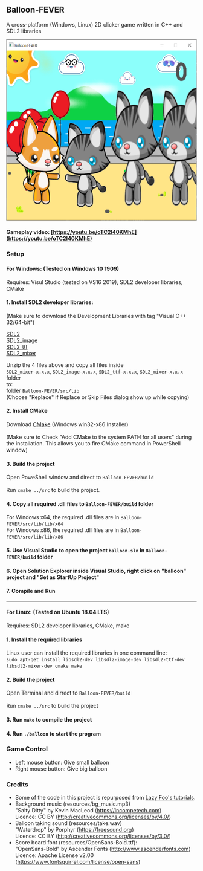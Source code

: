 ## Balloon-FEVER
A cross-platform (Windows, Linux) 2D clicker game written in C++ and SDL2 libraries

<img src="/src/resources/preview.PNG" width="600px" height="479px"></img>

#### Gameplay video: [https://youtu.be/oTC2I40KMhE](https://youtu.be/oTC2I40KMhE)

### Setup

#### For Windows: (Tested on Windows 10 1909)
Requires: Visul Studio (tested on VS16 2019), SDL2 developer libraries, CMake

#### 1. Install SDL2 developer libraries:
(Make sure to download the Development Libraries with tag "Visual C++ 32/64-bit")<br>

[SDL2](https://www.libsdl.org/download-2.0.php)<br/> 
[SDL2_image](https://www.libsdl.org/projects/SDL_image/)<br/>
[SDL2_ttf](https://www.libsdl.org/projects/SDL_ttf/)<br/>
[SDL2_mixer](https://www.libsdl.org/projects/SDL_mixer/)<br/>

Unzip the 4 files above and copy all files inside</br>
`SDL2_mixer-x.x.x`, `SDL2_image-x.x.x`, `SDL2_ttf-x.x.x`, `SDL2_mixer-x.x.x` folder</br>
to: </br>
folder `Balloon-FEVER/src/lib`</br>
(Choose "Replace" if Replace or Skip Files dialog show up while copying)

#### 2. Install CMake
Download [CMake](https://cmake.org/download/)
(Windows win32-x86 Installer)</br>
</br>
(Make sure to Check "Add CMake to the system PATH for all users" during the installation. This allows you to fire CMake command in PowerShell window)</br>

#### 3. Build the project
Open PoweShell window and direct to `Balloon-FEVER/build`</br>
</br>
Run `cmake ../src` to build the project.

#### 4. Copy all required .dll files to `Balloon-FEVER/build` folder
For Windows x64, the required .dll files are in `Balloon-FEVER/src/lib/lib/x64`</br>
For Windows x86, the required .dll files are in `Balloon-FEVER/src/lib/lib/x86`</br>

#### 5. Use Visual Studio to open the project `balloon.sln` in `Balloon-FEVER/build` folder
#### 6. Open Solution Explorer inside Visual Studio, right click on "balloon" project and "Set as StartUp Project"
#### 7. Compile and Run
---
#### For Linux: (Tested on Ubuntu 18.04 LTS)
Requires: SDL2 developer libraries, CMake, make

#### 1. Install the required libraries
Linux user can install the required libraries in one command line:</br>
`sudo apt-get install libsdl2-dev libsdl2-image-dev libsdl2-ttf-dev libsdl2-mixer-dev cmake make`

#### 2. Build the project
Open Terminal and dirrect to `Balloon-FEVER/build`</br>
</br>
Run `cmake ../src` to build the project

#### 3. Run `make` to compile the project
#### 4. Run `./balloon` to start the program

### Game Control
- Left mouse button: Give small balloon
- Right mouse button: Give big balloon

### Credits
 - Some of the code in this project is repurposed from [Lazy Foo's tutorials](http://lazyfoo.net/tutorials/SDL/index.php).
 - Background music (resources/bg_music.mp3)
<br>"Salty Ditty" by Kevin MacLeod (https://incompetech.com)
<br>Licence: CC BY (http://creativecommons.org/licenses/by/4.0/)
 - Balloon taking sound (resources/take.wav)
 <br>"Waterdrop" by Porphyr (https://freesound.org)
 <br>Licence: CC BY (http://creativecommons.org/licenses/by/3.0/)
 - Score board font (resources/OpenSans-Bold.ttf): 
<br>"OpenSans-Bold" by Ascender Fonts (http://www.ascenderfonts.com) 
<br>Licence: Apache License v2.00 (https://www.fontsquirrel.com/license/open-sans)
